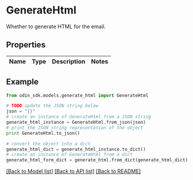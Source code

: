 # GenerateHtml

Whether to generate HTML for the email.

## Properties

Name | Type | Description | Notes
------------ | ------------- | ------------- | -------------

## Example

```python
from odin_sdk.models.generate_html import GenerateHtml

# TODO update the JSON string below
json = "{}"
# create an instance of GenerateHtml from a JSON string
generate_html_instance = GenerateHtml.from_json(json)
# print the JSON string representation of the object
print GenerateHtml.to_json()

# convert the object into a dict
generate_html_dict = generate_html_instance.to_dict()
# create an instance of GenerateHtml from a dict
generate_html_form_dict = generate_html.from_dict(generate_html_dict)
```
[[Back to Model list]](../README.md#documentation-for-models) [[Back to API list]](../README.md#documentation-for-api-endpoints) [[Back to README]](../README.md)


